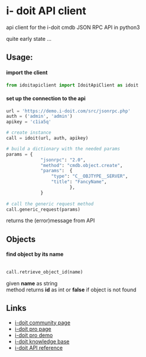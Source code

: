 # i- doit API client
api client for the i-doit cmdb JSON RPC API in python3


quite early state ...

## Usage:

#### import the client ####
```python
from idoitapiclient import IdoitApiClient as idoit
```

#### set up the connection to the api
```python
url = 'https://demo.i-doit.com/src/jsonrpc.php'
auth = ('admin', 'admin')
apikey = 'c1ia5q'

# create instance 
call = idoit(url, auth, apikey)

# build a dictionary with the needed params  
params = {
             "jsonrpc": "2.0",
             "method": "cmdb.object.create",
             "params":  {
                 "type": "C__OBJTYPE__SERVER", 
                 "title": "FancyName", 
                        },
             }
             
# call the generic request method
call.generic_request(params)
```
returns the (error)message from API   


## Objects 
#### find object by its name

```python

call.retrieve_object_id(name)
```
given __name__ as string  <br />
method returns __id__ as int or __false__ if object is not found



## Links
- [i-doit community page](https://www.i-doit.org/)
- [i-doit pro page](https://i-doit.com)
- [i-doit pro demo](https://demo.i-doit.com)
- [i-doit knowledge base](https://kb.i-doit.com/display/en)
- [i-doit API reference](https://kb.i-doit.com/download/attachments/7831613/i-doit%20JSON-RPC%201.8.3.pdf?version=1&modificationDate=1488357023614&api=v2)